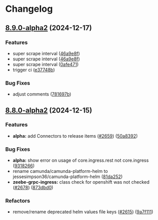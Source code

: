 # Changelog

## [8.9.0-alpha2](https://github.com/jessesimpson36/camunda-platform-helm/compare/camunda-platform-alpha-v8.8.0-alpha2...camunda-platform-alpha-8.9.0-alpha2) (2024-12-17)


### Features

* super scrape interval ([46a9e8f](https://github.com/jessesimpson36/camunda-platform-helm/commit/46a9e8f91b069678bc104c93f3ce5d48bb42e5ee))
* super scrape interval ([46a9e8f](https://github.com/jessesimpson36/camunda-platform-helm/commit/46a9e8f91b069678bc104c93f3ce5d48bb42e5ee))
* super scrape interval ([0afe471](https://github.com/jessesimpson36/camunda-platform-helm/commit/0afe471b8efacf7b0a4eef936437a88e4b89658f))
* trigger ci ([e37748b](https://github.com/jessesimpson36/camunda-platform-helm/commit/e37748b39ec7be059ff782f42c877a1470933c93))


### Bug Fixes

* adjust comments ([781697b](https://github.com/jessesimpson36/camunda-platform-helm/commit/781697b5d52dcc49999c27f27bd5ae7f8267277e))

## [8.8.0-alpha2](https://github.com/jessesimpson36/camunda-platform-helm/compare/camunda-platform-alpha-v8.7.0-alpha2...camunda-platform-alpha-8.8.0-alpha2) (2024-12-15)


### Features

* **alpha:** add Connectors to release items ([#2659](https://github.com/jessesimpson36/camunda-platform-helm/issues/2659)) ([50a8392](https://github.com/jessesimpson36/camunda-platform-helm/commit/50a839276a485b33421b8e624a255fb3adfb7482))


### Bug Fixes

* **alpha:** show error on usage of core.ingress.rest not core.ingress ([9318266](https://github.com/jessesimpson36/camunda-platform-helm/commit/93182668ade9cd99ce51423fca6869ea09504e82))
* rename camunda/camunda-platform-helm to jessesimpson36/camunda-platform-helm ([81da252](https://github.com/jessesimpson36/camunda-platform-helm/commit/81da2524f5b57c575ddc4075ab92149fbb2dd6f5))
* **zeebe-grpc-ingress:** class check for openshift was not checked ([#2678](https://github.com/jessesimpson36/camunda-platform-helm/issues/2678)) ([873dbd0](https://github.com/jessesimpson36/camunda-platform-helm/commit/873dbd08ca63292312e5965b2d5d43daeaa7da4f))


### Refactors

* remove/rename deprecated helm values file keys ([#2615](https://github.com/jessesimpson36/camunda-platform-helm/issues/2615)) ([9a7f111](https://github.com/jessesimpson36/camunda-platform-helm/commit/9a7f111f3615fff9c2c9a41bdef12daa0276fedf))
